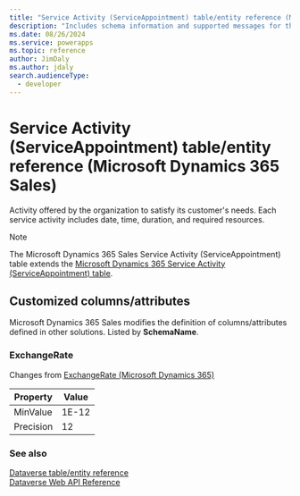 ```yaml
---
title: "Service Activity (ServiceAppointment) table/entity reference (Microsoft Dynamics 365 Sales)"
description: "Includes schema information and supported messages for the Service Activity (ServiceAppointment) table/entity with Microsoft Dynamics 365 Sales."
ms.date: 08/26/2024
ms.service: powerapps
ms.topic: reference
author: JimDaly
ms.author: jdaly
search.audienceType: 
  - developer
---
```


# Service Activity (ServiceAppointment) table/entity reference (Microsoft Dynamics 365 Sales)

Activity offered by the organization to satisfy its customer's needs. Each service activity includes date, time, duration, and required resources.

> [!NOTE]
> The Microsoft Dynamics 365 Sales Service Activity (ServiceAppointment) table extends the [Microsoft Dynamics 365 Service Activity (ServiceAppointment) table](/dynamics365/developer/entities/serviceappointment).



## Customized columns/attributes

Microsoft Dynamics 365 Sales modifies the definition of columns/attributes defined in other solutions. Listed by **SchemaName**.

### <a name="BKMK_ExchangeRate"></a> ExchangeRate

Changes from [ExchangeRate (Microsoft Dynamics 365)](/dynamics365/developer/entities/serviceappointment#BKMK_ExchangeRate)

|Property|Value|
|---|---|
|MinValue|1E-12|
|Precision|12|




### See also

[Dataverse table/entity reference](../about-entity-reference.md)  
[Dataverse Web API Reference](/power-apps/developer/data-platform/webapi/reference/about)   

